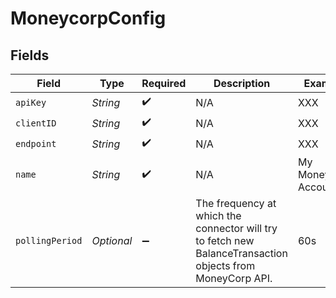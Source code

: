 # MoneycorpConfig


## Fields

| Field                                                                                                      | Type                                                                                                       | Required                                                                                                   | Description                                                                                                | Example                                                                                                    |
| ---------------------------------------------------------------------------------------------------------- | ---------------------------------------------------------------------------------------------------------- | ---------------------------------------------------------------------------------------------------------- | ---------------------------------------------------------------------------------------------------------- | ---------------------------------------------------------------------------------------------------------- |
| `apiKey`                                                                                                   | *String*                                                                                                   | :heavy_check_mark:                                                                                         | N/A                                                                                                        | XXX                                                                                                        |
| `clientID`                                                                                                 | *String*                                                                                                   | :heavy_check_mark:                                                                                         | N/A                                                                                                        | XXX                                                                                                        |
| `endpoint`                                                                                                 | *String*                                                                                                   | :heavy_check_mark:                                                                                         | N/A                                                                                                        | XXX                                                                                                        |
| `name`                                                                                                     | *String*                                                                                                   | :heavy_check_mark:                                                                                         | N/A                                                                                                        | My Moneycorp Account                                                                                       |
| `pollingPeriod`                                                                                            | *Optional<String>*                                                                                         | :heavy_minus_sign:                                                                                         | The frequency at which the connector will try to fetch new BalanceTransaction objects from MoneyCorp API.<br/> | 60s                                                                                                        |
